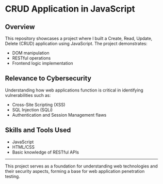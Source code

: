 # CRUD Application in JavaScript

## Overview
This repository showcases a project where I built a Create, Read, Update, Delete (CRUD) application using JavaScript. The project demonstrates:
- DOM manipulation
- RESTful operations
- Frontend logic implementation

## Relevance to Cybersecurity
Understanding how web applications function is critical in identifying vulnerabilities such as:
- Cross-Site Scripting (XSS)
- SQL Injection (SQLi)
- Authentication and Session Management flaws

## Skills and Tools Used
- JavaScript
- HTML/CSS
- Basic knowledge of RESTful APIs

---

This project serves as a foundation for understanding web technologies and their security aspects, forming a base for web application penetration testing.

